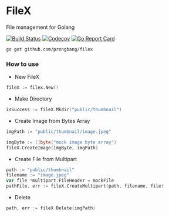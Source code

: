 # FileX

File management for Golang

[![Build Status](http://img.shields.io/travis/prongbang/filex.svg)](https://travis-ci.org/prongbang/filex)
[![Codecov](https://img.shields.io/codecov/c/github/prongbang/filex.svg)](https://codecov.io/gh/prongbang/filex)
[![Go Report Card](https://goreportcard.com/badge/github.com/prongbang/filex)](https://goreportcard.com/report/github.com/prongbang/filex)


```
go get github.com/prongbang/filex
```

### How to use

- New FileX

```go
fileX := filex.New()
```

- Make Directory

```go
isSuccess := fileX.Mkdir("public/thumbnail")
```

- Create Image from Bytes Array

```go
imgPath := "public/thumbnail/image.jpeg"

imgByte := []byte("mock image byte array")
fileX.CreateImage(imgByte, imgPath)
```

- Create File from Multipart

```go
path := "public/thumbnail"
filename := "image.jpeg"
var file *multipart.FileHeader = mockFile
pathFile, err := fileX.CreateMultipart(path, filename, file)
```

- Delete

```go
path, err := fileX.Delete(imgPath)
```